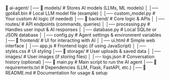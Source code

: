 
📂 ai-agent/
│── 📁 models/            # Stores AI models (LLMs, ML models)
│    │── gpt4all.bin      # Local LLM model file (example)
│    │── custom_model.py  # Your custom AI logic (if needed)
│── 📁 backend/           # Core logic & APIs
│    │── routes/          # API endpoints (commands, queries)
│    │── processing.py    # Handles user input & AI responses
│    │── database.py      # Local SQLite or JSON database
│    │── config.py        # Agent settings & environment variables
│── 📁 frontend/          # UI for interacting with AI
│    │── ui.html          # Simple web interface
│    │── app.js           # Frontend logic (if using JavaScript)
│    │── styles.css       # UI styling
│── 📁 storage/           # User uploads & saved data
│    │── images/          # User images (if storing files)
│    │── logs.json        # Conversation history (optional)
│── 📜 main.py            # Main script to run the AI agent
│── 📜 requirements.txt   # Dependencies (LLM, Flask, FastAPI, etc.)
│── 📜 README.md          # Documentation for usage & setup



 
